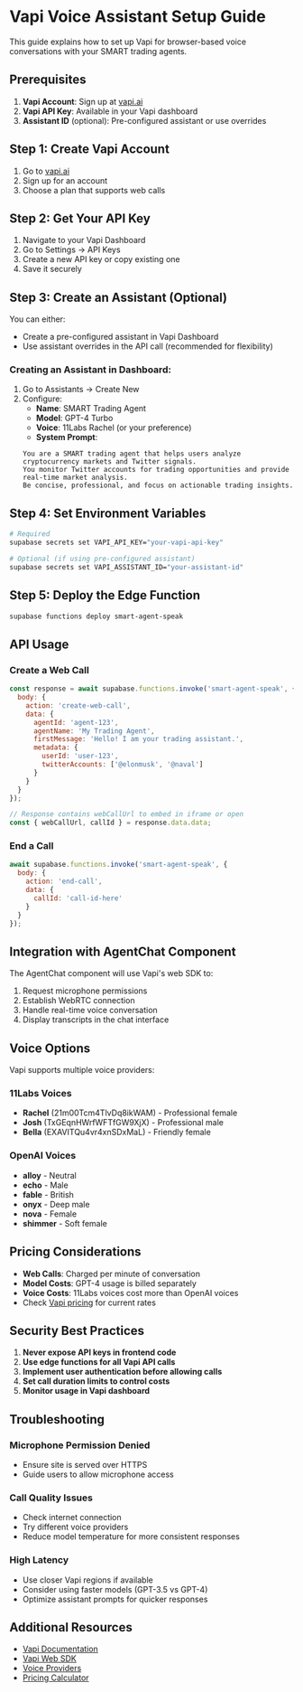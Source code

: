 # Vapi Voice Assistant Setup Guide

This guide explains how to set up Vapi for browser-based voice conversations with your SMART trading agents.

## Prerequisites

1. **Vapi Account**: Sign up at [vapi.ai](https://vapi.ai)
2. **Vapi API Key**: Available in your Vapi dashboard
3. **Assistant ID** (optional): Pre-configured assistant or use overrides

## Step 1: Create Vapi Account

1. Go to [vapi.ai](https://vapi.ai)
2. Sign up for an account
3. Choose a plan that supports web calls

## Step 2: Get Your API Key

1. Navigate to your Vapi Dashboard
2. Go to Settings → API Keys
3. Create a new API key or copy existing one
4. Save it securely

## Step 3: Create an Assistant (Optional)

You can either:
- Create a pre-configured assistant in Vapi Dashboard
- Use assistant overrides in the API call (recommended for flexibility)

### Creating an Assistant in Dashboard:
1. Go to Assistants → Create New
2. Configure:
   - **Name**: SMART Trading Agent
   - **Model**: GPT-4 Turbo
   - **Voice**: 11Labs Rachel (or your preference)
   - **System Prompt**: 
   ```
   You are a SMART trading agent that helps users analyze cryptocurrency markets and Twitter signals.
   You monitor Twitter accounts for trading opportunities and provide real-time market analysis.
   Be concise, professional, and focus on actionable trading insights.
   ```

## Step 4: Set Environment Variables

```bash
# Required
supabase secrets set VAPI_API_KEY="your-vapi-api-key"

# Optional (if using pre-configured assistant)
supabase secrets set VAPI_ASSISTANT_ID="your-assistant-id"
```

## Step 5: Deploy the Edge Function

```bash
supabase functions deploy smart-agent-speak
```

## API Usage

### Create a Web Call

```javascript
const response = await supabase.functions.invoke('smart-agent-speak', {
  body: {
    action: 'create-web-call',
    data: {
      agentId: 'agent-123',
      agentName: 'My Trading Agent',
      firstMessage: 'Hello! I am your trading assistant.',
      metadata: {
        userId: 'user-123',
        twitterAccounts: ['@elonmusk', '@naval']
      }
    }
  }
});

// Response contains webCallUrl to embed in iframe or open
const { webCallUrl, callId } = response.data.data;
```

### End a Call

```javascript
await supabase.functions.invoke('smart-agent-speak', {
  body: {
    action: 'end-call',
    data: {
      callId: 'call-id-here'
    }
  }
});
```

## Integration with AgentChat Component

The AgentChat component will use Vapi's web SDK to:
1. Request microphone permissions
2. Establish WebRTC connection
3. Handle real-time voice conversation
4. Display transcripts in the chat interface

## Voice Options

Vapi supports multiple voice providers:

### 11Labs Voices
- **Rachel** (21m00Tcm4TlvDq8ikWAM) - Professional female
- **Josh** (TxGEqnHWrfWFTfGW9XjX) - Professional male
- **Bella** (EXAVITQu4vr4xnSDxMaL) - Friendly female

### OpenAI Voices
- **alloy** - Neutral
- **echo** - Male
- **fable** - British
- **onyx** - Deep male
- **nova** - Female
- **shimmer** - Soft female

## Pricing Considerations

- **Web Calls**: Charged per minute of conversation
- **Model Costs**: GPT-4 usage is billed separately
- **Voice Costs**: 11Labs voices cost more than OpenAI voices
- Check [Vapi pricing](https://vapi.ai/pricing) for current rates

## Security Best Practices

1. **Never expose API keys in frontend code**
2. **Use edge functions for all Vapi API calls**
3. **Implement user authentication before allowing calls**
4. **Set call duration limits to control costs**
5. **Monitor usage in Vapi dashboard**

## Troubleshooting

### Microphone Permission Denied
- Ensure site is served over HTTPS
- Guide users to allow microphone access

### Call Quality Issues
- Check internet connection
- Try different voice providers
- Reduce model temperature for more consistent responses

### High Latency
- Use closer Vapi regions if available
- Consider using faster models (GPT-3.5 vs GPT-4)
- Optimize assistant prompts for quicker responses

## Additional Resources

- [Vapi Documentation](https://docs.vapi.ai)
- [Vapi Web SDK](https://docs.vapi.ai/sdk/web)
- [Voice Providers](https://docs.vapi.ai/voices)
- [Pricing Calculator](https://vapi.ai/pricing)